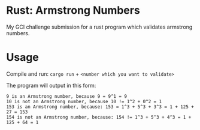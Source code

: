 # Rust: Armstrong Numbers

My GCI challenge submission for a rust program which validates armstrong numbers.

# Usage

Compile and run:
`cargo run` + `<number which you want to validate>`

The program will output in this form:
```
9 is an Armstrong number, because 9 = 9^1 = 9
10 is not an Armstrong number, because 10 != 1^2 + 0^2 = 1
153 is an Armstrong number, because: 153 = 1^3 + 5^3 + 3^3 = 1 + 125 + 27 = 153
154 is not an Armstrong number, because: 154 != 1^3 + 5^3 + 4^3 = 1 + 125 + 64 = 1
```
